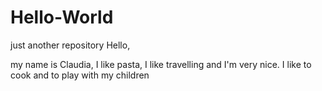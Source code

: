 # Hello-World
just another repository
Hello,

my name is Claudia, I like pasta, I like travelling and I'm very nice.
I like to cook and to play with my children
